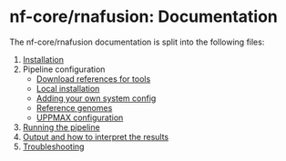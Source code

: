 # nf-core/rnafusion: Documentation

The nf-core/rnafusion documentation is split into the following files:

1. [Installation](https://nf-co.re/usage/installation)
2. Pipeline configuration
    * [Download references for tools](references.md)
    * [Local installation](https://nf-co.re/usage/local_installation)
    * [Adding your own system config](https://nf-co.re/usage/adding_own_config)
    * [Reference genomes](https://nf-co.re/usage/reference_genomes)
    * [UPPMAX configuration](configuration/uppmax.md)
3. [Running the pipeline](usage.md)
4. [Output and how to interpret the results](output.md)
5. [Troubleshooting](https://nf-co.re/usage/troubleshooting)

